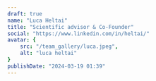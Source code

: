 ```yaml
---
draft: true
name: "Luca Heltai"
title: "Scientific advisor & Co-Founder"
social: "https://www.linkedin.com/in/heltai/"
avatar: {
    src: "/team_gallery/luca.jpeg",
    alt: "luca heltai"
}
publishDate: "2024-03-19 01:39"
---
```

